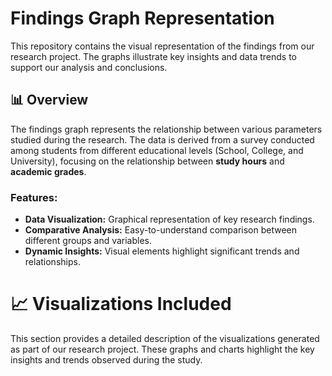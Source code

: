 # Findings Graph Representation

This repository contains the visual representation of the findings from our research project. The graphs illustrate key insights and data trends to support our analysis and conclusions.

## 📊 **Overview**

The findings graph represents the relationship between various parameters studied during the research. The data is derived from a survey conducted among students from different educational levels (School, College, and University), focusing on the relationship between **study hours** and **academic grades**.

### Features:
- **Data Visualization:** Graphical representation of key research findings.
- **Comparative Analysis:** Easy-to-understand comparison between different groups and variables.
- **Dynamic Insights:** Visual elements highlight significant trends and relationships.

# 📈 Visualizations Included

This section provides a detailed description of the visualizations generated as part of our research project. These graphs and charts highlight the key insights and trends observed during the study.
